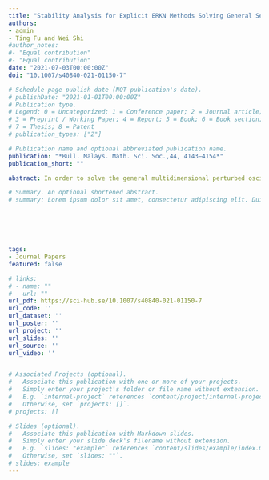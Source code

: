 ```yaml
---
title: "Stability Analysis for Explicit ERKN Methods Solving General Second-Order Oscillatory Systems"
authors:
- admin
- Ting Fu and Wei Shi
#author_notes:
#- "Equal contribution"
#- "Equal contribution"
date: "2021-07-03T00:00:00Z"
doi: "10.1007/s40840-021-01150-7"

# Schedule page publish date (NOT publication's date).
# publishDate: "2021-01-01T00:00:00Z"
# Publication type.
# Legend: 0 = Uncategorized; 1 = Conference paper; 2 = Journal article;
# 3 = Preprint / Working Paper; 4 = Report; 5 = Book; 6 = Book section;
# 7 = Thesis; 8 = Patent
# publication_types: ["2"]

# Publication name and optional abbreviated publication name.
publication: "*Bull. Malays. Math. Sci. Soc.,44, 4143–4154*"
publication_short: ""

abstract: In order to solve the general multidimensional perturbed oscillatory system $y^{\prime \prime}+\Omega y=$ $f\left(y, y^{\prime}\right)$ with $K \in \mathbb{R}^{d \times d}$, the order conditions for the ERKN (extended RungeKutta-Nyström) methods and some effective ERKN methods were presented in the literature. These methods integrate exactly the multidimensional unperturbed oscillator $y^{\prime \prime}+\Omega y=0$. In this paper, we analyze the stability of ERKN methods for general oscillatory second-order initial value problems whose right-hand-side functions depend on both $y$ and $y^{\prime}$. Based on the linear test model $y^{\prime \prime}(t)+\omega^2 y(t)+\mu y^{\prime}(t)=$ 0 with $\mu<2 \omega$, further discussion and analysis on the linear stability of ERKN methods for general oscillatory problems are presented. A new conception of $\alpha$-stability region is proposed to investigate how well the numerical methods respect the damping rate of the general oscillatory systems. It gains more insight to the numerical methods when applied to the systems involving $y^{\prime}$. Numerical experiments are carried out to show the significance of the theory.

# Summary. An optional shortened abstract.
# summary: Lorem ipsum dolor sit amet, consectetur adipiscing elit. Duis posuere tellus ac convallis placerat. Proin tincidunt magna sed ex sollicitudin condimentum.






tags:
- Journal Papers
featured: false

# links:
# - name: ""
#   url: ""
url_pdf: https://sci-hub.se/10.1007/s40840-021-01150-7
url_code: ''
url_dataset: ''
url_poster: ''
url_project: ''
url_slides: ''
url_source: ''
url_video: ''


# Associated Projects (optional).
#   Associate this publication with one or more of your projects.
#   Simply enter your project's folder or file name without extension.
#   E.g. `internal-project` references `content/project/internal-project/index.md`.
#   Otherwise, set `projects: []`.
# projects: []

# Slides (optional).
#   Associate this publication with Markdown slides.
#   Simply enter your slide deck's filename without extension.
#   E.g. `slides: "example"` references `content/slides/example/index.md`.
#   Otherwise, set `slides: ""`.
# slides: example
---
```


